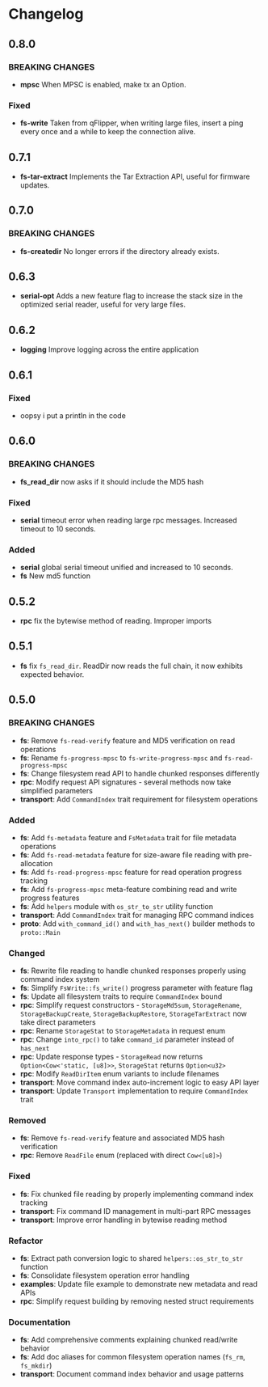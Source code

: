# Changelog

## 0.8.0

### BREAKING CHANGES

- **mpsc** When MPSC is enabled, make tx an Option.

### Fixed

- **fs-write** Taken from qFlipper, when writing large files, insert a ping
  every once and a while to keep the connection alive.

## 0.7.1

- **fs-tar-extract** Implements the Tar Extraction API, useful for firmware
  updates.

## 0.7.0

### BREAKING CHANGES

- **fs-createdir** No longer errors if the directory already exists.

## 0.6.3

- **serial-opt** Adds a new feature flag to increase the stack size in the
  optimized serial reader, useful for very large files.

## 0.6.2

- **logging** Improve logging across the entire application

## 0.6.1

### Fixed

- oopsy i put a println in the code

## 0.6.0

### BREAKING CHANGES

- **fs_read_dir** now asks if it should include the MD5 hash

### Fixed

- **serial** timeout error when reading large rpc messages. Increased timeout to
  10 seconds.

### Added

- **serial** global serial timeout unified and increased to 10 seconds.
- **fs** New md5 function

## 0.5.2

- **rpc** fix the bytewise method of reading. Improper imports

## 0.5.1

- **fs** fix `fs_read_dir`. ReadDir now reads the full chain, it now exhibits
  expected behavior.

## 0.5.0

### BREAKING CHANGES

- **fs**: Remove `fs-read-verify` feature and MD5 verification on read
  operations
- **fs**: Rename `fs-progress-mpsc` to `fs-write-progress-mpsc` and
  `fs-read-progress-mpsc`
- **fs**: Change filesystem read API to handle chunked responses differently
- **rpc**: Modify request API signatures - several methods now take simplified
  parameters
- **transport**: Add `CommandIndex` trait requirement for filesystem operations

### Added

- **fs**: Add `fs-metadata` feature and `FsMetadata` trait for file metadata
  operations
- **fs**: Add `fs-read-metadata` feature for size-aware file reading with
  pre-allocation
- **fs**: Add `fs-read-progress-mpsc` feature for read operation progress
  tracking
- **fs**: Add `fs-progress-mpsc` meta-feature combining read and write progress
  features
- **fs**: Add `helpers` module with `os_str_to_str` utility function
- **transport**: Add `CommandIndex` trait for managing RPC command indices
- **proto**: Add `with_command_id()` and `with_has_next()` builder methods to
  `proto::Main`

### Changed

- **fs**: Rewrite file reading to handle chunked responses properly using
  command index system
- **fs**: Simplify `FsWrite::fs_write()` progress parameter with feature flag
- **fs**: Update all filesystem traits to require `CommandIndex` bound
- **rpc**: Simplify request constructors - `StorageMd5sum`, `StorageRename`,
  `StorageBackupCreate`, `StorageBackupRestore`, `StorageTarExtract` now take
  direct parameters
- **rpc**: Rename `StorageStat` to `StorageMetadata` in request enum
- **rpc**: Change `into_rpc()` to take `command_id` parameter instead of
  `has_next`
- **rpc**: Update response types - `StorageRead` now returns
  `Option<Cow<'static, [u8]>>`, `StorageStat` returns `Option<u32>`
- **rpc**: Modify `ReadDirItem` enum variants to include filenames
- **transport**: Move command index auto-increment logic to easy API layer
- **transport**: Update `Transport` implementation to require `CommandIndex`
  trait

### Removed

- **fs**: Remove `fs-read-verify` feature and associated MD5 hash verification
- **rpc**: Remove `ReadFile` enum (replaced with direct `Cow<[u8]>`)

### Fixed

- **fs**: Fix chunked file reading by properly implementing command index
  tracking
- **transport**: Fix command ID management in multi-part RPC messages
- **transport**: Improve error handling in bytewise reading method

### Refactor

- **fs**: Extract path conversion logic to shared `helpers::os_str_to_str`
  function
- **fs**: Consolidate filesystem operation error handling
- **examples**: Update file example to demonstrate new metadata and read APIs
- **rpc**: Simplify request building by removing nested struct requirements

### Documentation

- **fs**: Add comprehensive comments explaining chunked read/write behavior
- **fs**: Add doc aliases for common filesystem operation names (`fs_rm`,
  `fs_mkdir`)
- **transport**: Document command index behavior and usage patterns
